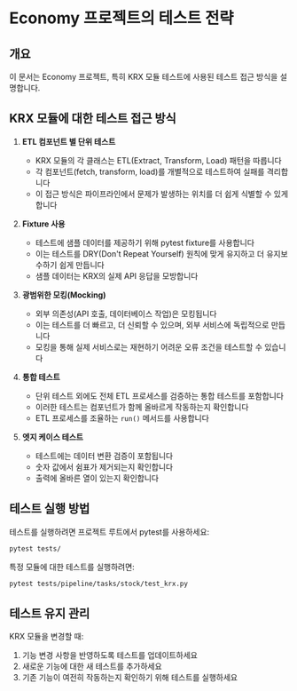 # Economy 프로젝트의 테스트 전략

## 개요
이 문서는 Economy 프로젝트, 특히 KRX 모듈 테스트에 사용된 테스트 접근 방식을 설명합니다.

## KRX 모듈에 대한 테스트 접근 방식
1. **ETL 컴포넌트 별 단위 테스트**
   - KRX 모듈의 각 클래스는 ETL(Extract, Transform, Load) 패턴을 따릅니다
   - 각 컴포넌트(fetch, transform, load)를 개별적으로 테스트하여 실패를 격리합니다
   - 이 접근 방식은 파이프라인에서 문제가 발생하는 위치를 더 쉽게 식별할 수 있게 합니다

2. **Fixture 사용**
   - 테스트에 샘플 데이터를 제공하기 위해 pytest fixture를 사용합니다
   - 이는 테스트를 DRY(Don't Repeat Yourself) 원칙에 맞게 유지하고 더 유지보수하기 쉽게 만듭니다
   - 샘플 데이터는 KRX의 실제 API 응답을 모방합니다

3. **광범위한 모킹(Mocking)**
   - 외부 의존성(API 호출, 데이터베이스 작업)은 모킹됩니다
   - 이는 테스트를 더 빠르고, 더 신뢰할 수 있으며, 외부 서비스에 독립적으로 만듭니다
   - 모킹을 통해 실제 서비스로는 재현하기 어려운 오류 조건을 테스트할 수 있습니다

4. **통합 테스트**
   - 단위 테스트 외에도 전체 ETL 프로세스를 검증하는 통합 테스트를 포함합니다
   - 이러한 테스트는 컴포넌트가 함께 올바르게 작동하는지 확인합니다
   - ETL 프로세스를 조율하는 `run()` 메서드를 사용합니다

5. **엣지 케이스 테스트**
   - 테스트에는 데이터 변환 검증이 포함됩니다
   - 숫자 값에서 쉼표가 제거되는지 확인합니다
   - 출력에 올바른 열이 있는지 확인합니다

## 테스트 실행 방법

테스트를 실행하려면 프로젝트 루트에서 pytest를 사용하세요:

```bash
pytest tests/
```

특정 모듈에 대한 테스트를 실행하려면:

```bash
pytest tests/pipeline/tasks/stock/test_krx.py
```

## 테스트 유지 관리

KRX 모듈을 변경할 때:

1. 기능 변경 사항을 반영하도록 테스트를 업데이트하세요
2. 새로운 기능에 대한 새 테스트를 추가하세요
3. 기존 기능이 여전히 작동하는지 확인하기 위해 테스트를 실행하세요